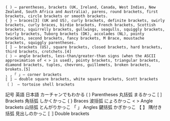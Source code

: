 ```
( ) – parentheses, brackets (UK, Ireland, Canada, West Indies, New Zealand, South Africa and Australia), parens, round brackets, first brackets, circle brackets or smooth brackets.
{ } – braces[3] (UK and US), curly brackets, definite brackets, swirly brackets, curly braces, birdie brackets, French brackets, Scottish brackets, squirrelly brackets, gullwings, seagulls, squiggly brackets, twirly brackets, Tuborg brackets (DK), accolades (NL), pointy brackets, second brackets, fancy brackets, M Brace, moustache brackets, squiggly parentheses.
[ ] – brackets (US), square brackets, closed brackets, hard brackets, third brackets, crotchets.[4]
⟨ ⟩ – angle brackets, less-than/greater-than signs (when the ASCII approximation of < > is used), pointy brackets, triangular brackets, diamond brackets, tuples, chevrons, guillemets, broken brackets, brokets.[5]
⸤ ⸥ ｢ ｣ – corner brackets
⟦ ⟧ – double square brackets, white square brackets, Scott brackets
〔 〕 – tortoise shell brackets
```

記号 英語 日本語 カーチャンでもわかる
( ) Parentheses 丸括弧 まるかっこ
[ ] Brackets 角括弧 しかくかっこ
{ } Braces 波括弧 にょろかっこ
< > Angle brackets 山括弧 とんがりかっこ
「 」 Angles 鍵括弧 かぎかっこ
【 】 隅付き括弧 見出しのかっこ
⟦ ⟧ Double brackets
